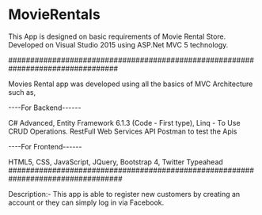 # MovieRentals
This App is designed on basic requirements of Movie Rental Store.
Developed on Visual Studio 2015 using ASP.Net MVC 5 technology.

#################################################################################

Movies Rental app was developed using all the basics of MVC Architecture such as,

----For Backend------

C# Advanced,
Entity Framework 6.1.3 (Code - First type),
Linq - To Use CRUD Operations.
RestFull Web Services API
Postman to test the Apis

----For Frontend------

HTML5,
CSS,
JavaScript,
JQuery,
Bootstrap 4,
Twitter Typeahead
##################################################################################

Description:-
This app is able to register new customers by creating an account or they can simply log in via Facebook.
